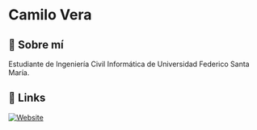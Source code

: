 # Camilo Vera


## 🚀 Sobre mí
Estudiante de Ingeniería Civil Informática de Universidad Federico Santa María.

  
## 🔗 Links
<a href="https://camilo.fvv.cl">![Website](https://img.shields.io/website?down_message=offline&style=for-the-badge&up_message=online&url=https%3A%2F%2Fcamilo.fvv.cl)</a>

